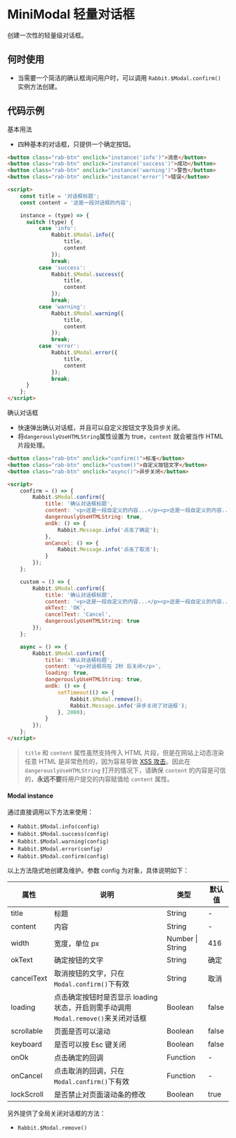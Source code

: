 # MiniModal 轻量对话框

创建一次性的轻量级对话框。

## 何时使用

- 当需要一个简洁的确认框询问用户时，可以调用 `Rabbit.$Modal.confirm()` 实例方法创建。

## 代码示例

基本用法

- 四种基本的对话框，只提供一个确定按钮。

```html
<button class="rab-btn" onclick="instance('info')">消息</button>
<button class="rab-btn" onclick="instance('success')">成功</button>
<button class="rab-btn" onclick="instance('warning')">警告</button>
<button class="rab-btn" onclick="instance('error')">错误</button>

<script>
	const title = '对话框标题';
    const content = '这是一段对话框的内容';

    instance = (type) => {
      switch (type) {
          case 'info':
              Rabbit.$Modal.info({
                  title,
                  content
              });
              break;
          case 'success':
              Rabbit.$Modal.success({
                  title,
                  content
              });
              break;
          case 'warning':
              Rabbit.$Modal.warning({
                  title,
                  content
              });
              break;
          case 'error':
              Rabbit.$Modal.error({
                  title,
                  content
              });
              break;
      }
    };
</script>
```

确认对话框

- 快速弹出确认对话框，并且可以自定义按钮文字及异步关闭。
- 将`dangerouslyUseHTMLString`属性设置为 true，`content` 就会被当作 HTML 片段处理。

```html
<button class="rab-btn" onclick="confirm()">标准</button>
<button class="rab-btn" onclick="custom()">自定义按钮文字</button>
<button class="rab-btn" onclick="async()">异步关闭</button>

<script>
    confirm = () => {
        Rabbit.$Modal.confirm({
            title: '确认对话框标题',
            content: '<p>这是一段自定义的内容...</p><p>这是一段自定义的内容...</p>',
            dangerouslyUseHTMLString: true,
            onOk: () => {
                Rabbit.Message.info('点击了确定');
            },
            onCancel: () => {
                Rabbit.Message.info('点击了取消');
            }
        });
    };

    custom = () => {
        Rabbit.$Modal.confirm({
            title: '确认对话框标题',
            content: '<p>这是一段自定义的内容...</p><p>这是一段自定义的内容...</p>',
            okText: 'OK',
            cancelText: 'Cancel',
            dangerouslyUseHTMLString: true
        });
    };

    async = () => {
        Rabbit.$Modal.confirm({
            title: '确认对话框标题',
            content: '<p>对话框将在 2秒 后关闭</p>',
            loading: true,
            dangerouslyUseHTMLString: true,
            onOk: () => {
                setTimeout(() => {
                    Rabbit.$Modal.remove();
                    Rabbit.Message.info('异步关闭了对话框');
                }, 2000);
            }
        });
    };
</script>
```

> `title` 和 `content` 属性虽然支持传入 HTML 片段，但是在网站上动态渲染任意 HTML 是非常危险的，因为容易导致 [XSS 攻击](https://en.wikipedia.org/wiki/Cross-site_scripting)。因此在 `dangerouslyUseHTMLString` 打开的情况下，请确保 `content` 的内容是可信的，**永远不要**将用户提交的内容赋值给 `content` 属性。

#### Modal instance

通过直接调用以下方法来使用：

- `Rabbit.$Modal.info(config)`
- `Rabbit.$Modal.success(config)`
- `Rabbit.$Modal.warning(config)`
- `Rabbit.$Modal.error(config)`
- `Rabbit.$Modal.confirm(config)`

以上方法隐式地创建及维护。参数 config 为对象，具体说明如下：



| 属性       | 说明                                                         | 类型             | 默认值 |
| ---------- | ------------------------------------------------------------ | ---------------- | ------ |
| title      | 标题                                                         | String           | -      |
| content    | 内容                                                         | String           | -      |
| width      | 宽度，单位 px                                                | Number \| String | 416    |
| okText     | 确定按钮的文字                                               | String           | 确定   |
| cancelText | 取消按钮的文字，只在`Modal.confirm()`下有效                  | String           | 取消   |
| loading    | 点击确定按钮时是否显示 loading 状态，开启则需手动调用`Modal.remove()`来关闭对话框 | Boolean          | false  |
| scrollable | 页面是否可以滚动                                             | Boolean          | false  |
| keyboard   | 是否可以按 Esc 键关闭                                        | Boolean          | false  |
| onOk       | 点击确定的回调                                               | Function         | -      |
| onCancel   | 点击取消的回调，只在`Modal.confirm()`下有效                  | Function         | -      |
| lockScroll | 是否禁止对页面滚动条的修改                                   | Boolean          | true   |

另外提供了全局关闭对话框的方法：

- `Rabbit.$Modal.remove()`